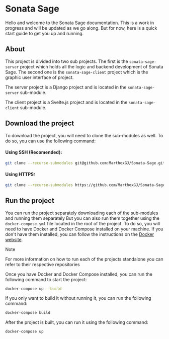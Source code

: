 # Sonata Sage

Hello and welcome to the Sonata Sage documentation. This is a work in progress and will be updated as we go along. But for now, here is a quick start guide to get you up and running.

## About
This project is divided into two sub projects. The first is the `sonata-sage-server` project which holds all the logic and backend development of Sonata Sage. The second one is the `sonata-sage-client` project which is the graphic user interface of project.

The server project is a Django project and is located in the `sonata-sage-server` sub-module.

The client project is a Svelte.js project and is located in the `sonata-sage-client` sub-module.

## Download the project
To download the project, you will need to clone the sub-modules as well. To do so, you can use the following command:

#### Using SSH (Recomended):
```bash
git clone --recurse-submodules git@github.com:MarthoxGJ/Sonata-Sage.git
```

#### Using HTTPS:
```bash
git clone --recurse-submodules https://github.com/MarthoxGJ/Sonata-Sage.git
```

## Run the project
You can run the project separately downloading each of the sub-modules and running them separately But you can also run them together using the `docker-compose.yml` file located in the root of the project. To do so, you will need to have Docker and Docker Compose installed on your machine. If you don't have them installed, you can follow the instructions on the [Docker website](https://www.docker.com/).

> [!NOTE]
> For more information on how to run each of the projects standalone you can refer to their respective repositories

Once you have Docker and Docker Compose installed, you can run the following command to start the project:

```bash
docker-compose up --build
```

If you only want to build it without running it, you can run the following command:

```bash
docker-compose build
```

After the project is built, you can run it using the following command:

```bash
docker-compose up
```
